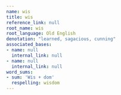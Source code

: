 ```yaml
---
name: wis
title: wis
reference_link: null
root_name: wis
root_language: Old English
denotation: "learned, sagacious, cunning"
associated_bases:
- name: null
  internal_link: null
- name: null
  internal_link: null
word_sums:
- sum: 'Wis + dom'
  respelling: wisdom
---
```

